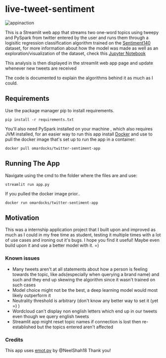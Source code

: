 # live-tweet-sentiment

![appinaction](https://user-images.githubusercontent.com/64756875/137597466-f954bd43-bf1b-4075-818b-e1f0317d748a.gif)

This is a Streamlit web app that streams two one-word topics using tweepy and PySpark from twitter entered by
the user and runs them through a logisitic regression classification algorithm 
trained on the  [Sentiment140](https://www.kaggle.com/kazanova/sentiment140) dataset,
for more information about how the model was made as well as an exploration/visualization of the dataset,
check this [Jupyter Notebook](https://www.kaggle.com/omarpng/sentiment140-analyzed-and-modelled)

This analysis is then displayed in the streamlit web app page and update whenever new tweets are received

The code is documented to explain the algorithms behind it as much as I could.

## Requirements

Use the package manager pip to install requirements.
```
pip install -r requirements.txt
```
You'll also need PySpark installed on your machine , which also requires JVM installed, for an easier way to run this app install 
[Docker](https://www.docker.com/) and use to pull the docker image that's set up to run the app in a container: 
```
docker pull omardocks/twitter-sentiment-app
```
## Running The App

Navigate using the cmd to the folder where the files are and use:
```
streamlit run app.py
```

If you pulled the docker image prior..
```
docker run omardocks/twitter-sentiment-app
```

## Motivation
This was a internship application project that I built upon and improved as much as I could in my free time as student, testing it multiple times with a lot of use cases and ironing out it's bugs.
I hope you find it useful! Maybe even build upon it and use a better model with it. =)

### Known issues
- Many tweets aren't at all statements about how a person is feeling towards the topic, like ads(especially when querying a brand name) and such and they end up skewing the algorithm since it wasn't trained on such cases
- Model choice might not be the best, a deep learning model would most likely outperform it
- Neutrality threshold is arbitrary (don't know any better way to set it (yet =) )
- Wordcloud can't display non english letters which end up in our tweets even though we query english tweets
- Streamlit app might reset topic names if connection is lost then re-established but the topics entered aren't affected

### Credits
This app uses [emot.py](https://github.com/NeelShah18/emot/blob/master/emot/emo_unicode.py) by @NeelShah18
Thank you!

